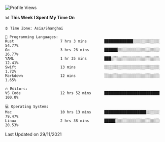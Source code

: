 <!--START_SECTION:waka-->
![Profile Views](http://img.shields.io/badge/Profile%20Views-5-blue)

📊 **This Week I Spent My Time On** 

```text
⌚︎ Time Zone: Asia/Shanghai

💬 Programming Languages: 
Rust                     7 hrs 3 mins        █████████████░░░░░░░░░░░░   54.77% 
Go                       3 hrs 26 mins       ██████░░░░░░░░░░░░░░░░░░░   26.77% 
YAML                     1 hr 35 mins        ███░░░░░░░░░░░░░░░░░░░░░░   12.41% 
Swift                    13 mins             ░░░░░░░░░░░░░░░░░░░░░░░░░   1.72% 
Markdown                 12 mins             ░░░░░░░░░░░░░░░░░░░░░░░░░   1.65%

🔥 Editors: 
VS Code                  12 hrs 52 mins      █████████████████████████   100.0%

💻 Operating System: 
Mac                      10 hrs 13 mins      ███████████████████░░░░░░   79.47% 
Linux                    2 hrs 38 mins       █████░░░░░░░░░░░░░░░░░░░░   20.53%

```


 Last Updated on 29/11/2021
<!--END_SECTION:waka-->
